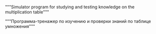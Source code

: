 """Simulator program for studying and testing knowledge
 on the multiplication table"""

"""Программа-тренажер по изучению и проверки знаний по таблице умножения"""
